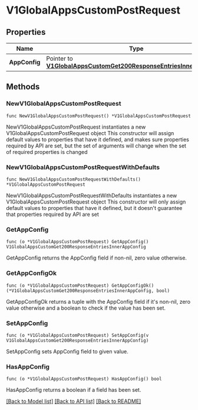 # V1GlobalAppsCustomPostRequest

## Properties

Name | Type | Description | Notes
------------ | ------------- | ------------- | -------------
**AppConfig** | Pointer to [**V1GlobalAppsCustomGet200ResponseEntriesInnerAppConfig**](V1GlobalAppsCustomGet200ResponseEntriesInnerAppConfig.md) |  | [optional] 

## Methods

### NewV1GlobalAppsCustomPostRequest

`func NewV1GlobalAppsCustomPostRequest() *V1GlobalAppsCustomPostRequest`

NewV1GlobalAppsCustomPostRequest instantiates a new V1GlobalAppsCustomPostRequest object
This constructor will assign default values to properties that have it defined,
and makes sure properties required by API are set, but the set of arguments
will change when the set of required properties is changed

### NewV1GlobalAppsCustomPostRequestWithDefaults

`func NewV1GlobalAppsCustomPostRequestWithDefaults() *V1GlobalAppsCustomPostRequest`

NewV1GlobalAppsCustomPostRequestWithDefaults instantiates a new V1GlobalAppsCustomPostRequest object
This constructor will only assign default values to properties that have it defined,
but it doesn't guarantee that properties required by API are set

### GetAppConfig

`func (o *V1GlobalAppsCustomPostRequest) GetAppConfig() V1GlobalAppsCustomGet200ResponseEntriesInnerAppConfig`

GetAppConfig returns the AppConfig field if non-nil, zero value otherwise.

### GetAppConfigOk

`func (o *V1GlobalAppsCustomPostRequest) GetAppConfigOk() (*V1GlobalAppsCustomGet200ResponseEntriesInnerAppConfig, bool)`

GetAppConfigOk returns a tuple with the AppConfig field if it's non-nil, zero value otherwise
and a boolean to check if the value has been set.

### SetAppConfig

`func (o *V1GlobalAppsCustomPostRequest) SetAppConfig(v V1GlobalAppsCustomGet200ResponseEntriesInnerAppConfig)`

SetAppConfig sets AppConfig field to given value.

### HasAppConfig

`func (o *V1GlobalAppsCustomPostRequest) HasAppConfig() bool`

HasAppConfig returns a boolean if a field has been set.


[[Back to Model list]](../README.md#documentation-for-models) [[Back to API list]](../README.md#documentation-for-api-endpoints) [[Back to README]](../README.md)


